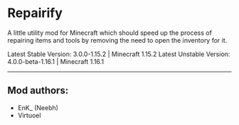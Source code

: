 # Repairify

A little utility mod for Minecraft which should speed up the process of repairing items and tools by removing the need to open the inventory for it.

Latest Stable Version: 3.0.0-1.15.2 | Minecraft 1.15.2
Latest Unstable Version: 4.0.0-beta-1.16.1 | Minecraft 1.16.1

----------
## Mod authors:
- EnK_ (Neebh)
- Virtuoel
